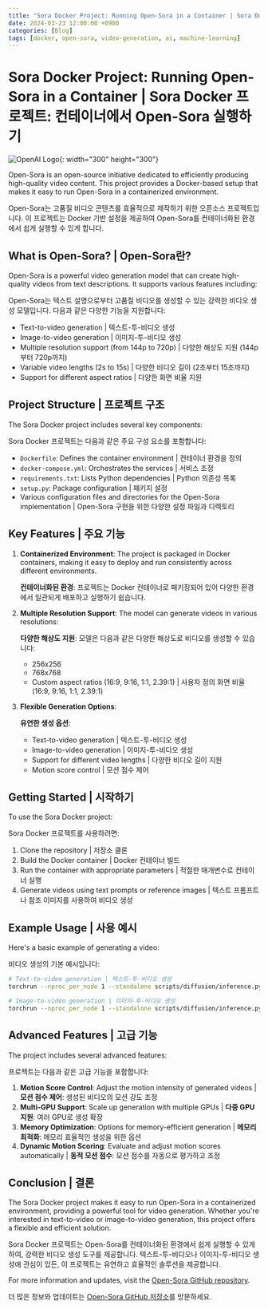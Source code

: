 ```yaml
---
title: "Sora Docker Project: Running Open-Sora in a Container | Sora Docker 프로젝트: 컨테이너에서 Open-Sora 실행하기"
date: 2024-03-23 12:00:00 +0900
categories: [Blog]
tags: [docker, open-sora, video-generation, ai, machine-learning]
---
```


# Sora Docker Project: Running Open-Sora in a Container | Sora Docker 프로젝트: 컨테이너에서 Open-Sora 실행하기

![OpenAI Logo](https://upload.wikimedia.org/wikipedia/commons/0/04/ChatGPT_logo.svg){: width="300" height="300"}

Open-Sora is an open-source initiative dedicated to efficiently producing high-quality video content. This project provides a Docker-based setup that makes it easy to run Open-Sora in a containerized environment.

Open-Sora는 고품질 비디오 콘텐츠를 효율적으로 제작하기 위한 오픈소스 프로젝트입니다. 이 프로젝트는 Docker 기반 설정을 제공하여 Open-Sora를 컨테이너화된 환경에서 쉽게 실행할 수 있게 합니다.

## What is Open-Sora? | Open-Sora란?

Open-Sora is a powerful video generation model that can create high-quality videos from text descriptions. It supports various features including:

Open-Sora는 텍스트 설명으로부터 고품질 비디오를 생성할 수 있는 강력한 비디오 생성 모델입니다. 다음과 같은 다양한 기능을 지원합니다:

- Text-to-video generation | 텍스트-투-비디오 생성
- Image-to-video generation | 이미지-투-비디오 생성
- Multiple resolution support (from 144p to 720p) | 다양한 해상도 지원 (144p부터 720p까지)
- Variable video lengths (2s to 15s) | 다양한 비디오 길이 (2초부터 15초까지)
- Support for different aspect ratios | 다양한 화면 비율 지원

## Project Structure | 프로젝트 구조

The Sora Docker project includes several key components:

Sora Docker 프로젝트는 다음과 같은 주요 구성 요소를 포함합니다:

- `Dockerfile`: Defines the container environment | 컨테이너 환경을 정의
- `docker-compose.yml`: Orchestrates the services | 서비스 조정
- `requirements.txt`: Lists Python dependencies | Python 의존성 목록
- `setup.py`: Package configuration | 패키지 설정
- Various configuration files and directories for the Open-Sora implementation | Open-Sora 구현을 위한 다양한 설정 파일과 디렉토리

## Key Features | 주요 기능

1. **Containerized Environment**: The project is packaged in Docker containers, making it easy to deploy and run consistently across different environments.

   **컨테이너화된 환경**: 프로젝트는 Docker 컨테이너로 패키징되어 있어 다양한 환경에서 일관되게 배포하고 실행하기 쉽습니다.

2. **Multiple Resolution Support**: The model can generate videos in various resolutions:
   
   **다양한 해상도 지원**: 모델은 다음과 같은 다양한 해상도로 비디오를 생성할 수 있습니다:
   - 256x256
   - 768x768
   - Custom aspect ratios (16:9, 9:16, 1:1, 2.39:1) | 사용자 정의 화면 비율 (16:9, 9:16, 1:1, 2.39:1)

3. **Flexible Generation Options**:
   
   **유연한 생성 옵션**:
   - Text-to-video generation | 텍스트-투-비디오 생성
   - Image-to-video generation | 이미지-투-비디오 생성
   - Support for different video lengths | 다양한 비디오 길이 지원
   - Motion score control | 모션 점수 제어

## Getting Started | 시작하기

To use the Sora Docker project:

Sora Docker 프로젝트를 사용하려면:

1. Clone the repository | 저장소 클론
2. Build the Docker container | Docker 컨테이너 빌드
3. Run the container with appropriate parameters | 적절한 매개변수로 컨테이너 실행
4. Generate videos using text prompts or reference images | 텍스트 프롬프트나 참조 이미지를 사용하여 비디오 생성

## Example Usage | 사용 예시

Here's a basic example of generating a video:

비디오 생성의 기본 예시입니다:

```bash
# Text-to-video generation | 텍스트-투-비디오 생성
torchrun --nproc_per_node 1 --standalone scripts/diffusion/inference.py configs/diffusion/inference/t2i2v_256px.py --save-dir samples --prompt "raining, sea"

# Image-to-video generation | 이미지-투-비디오 생성
torchrun --nproc_per_node 1 --standalone scripts/diffusion/inference.py configs/diffusion/inference/256px.py --cond_type i2v_head --prompt "Your prompt here" --ref path/to/image.png
```

## Advanced Features | 고급 기능

The project includes several advanced features:

프로젝트는 다음과 같은 고급 기능을 포함합니다:

1. **Motion Score Control**: Adjust the motion intensity of generated videos | **모션 점수 제어**: 생성된 비디오의 모션 강도 조정
2. **Multi-GPU Support**: Scale up generation with multiple GPUs | **다중 GPU 지원**: 여러 GPU로 생성 확장
3. **Memory Optimization**: Options for memory-efficient generation | **메모리 최적화**: 메모리 효율적인 생성을 위한 옵션
4. **Dynamic Motion Scoring**: Evaluate and adjust motion scores automatically | **동적 모션 점수**: 모션 점수를 자동으로 평가하고 조정

## Conclusion | 결론

The Sora Docker project makes it easy to run Open-Sora in a containerized environment, providing a powerful tool for video generation. Whether you're interested in text-to-video or image-to-video generation, this project offers a flexible and efficient solution.

Sora Docker 프로젝트는 Open-Sora를 컨테이너화된 환경에서 쉽게 실행할 수 있게 하여, 강력한 비디오 생성 도구를 제공합니다. 텍스트-투-비디오나 이미지-투-비디오 생성에 관심이 있든, 이 프로젝트는 유연하고 효율적인 솔루션을 제공합니다.

For more information and updates, visit the [Open-Sora GitHub repository](https://github.com/hpcaitech/Open-Sora).

더 많은 정보와 업데이트는 [Open-Sora GitHub 저장소](https://github.com/hpcaitech/Open-Sora)를 방문하세요. 